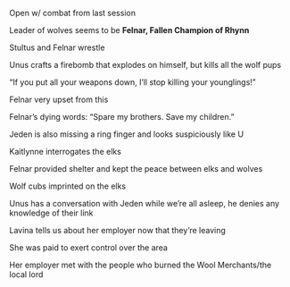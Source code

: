 Open w/ combat from last session

  

Leader of wolves seems to be **Felnar, Fallen Champion of Rhynn**

Stultus and Felnar wrestle

Unus crafts a firebomb that explodes on himself, but kills all the wolf pups

“If you put all your weapons down, I’ll stop killing your younglings!”

Felnar very upset from this

  

Felnar’s dying words: “Spare my brothers. Save my children.”

  

Jeden is also missing a ring finger and looks suspiciously like U

  

Kaitlynne interrogates the elks

Felnar provided shelter and kept the peace between elks and wolves

Wolf cubs imprinted on the elks

  

Unus has a conversation with Jeden while we’re all asleep, he denies any knowledge of their link

  

Lavina tells us about her employer now that they’re leaving

She was paid to exert control over the area

Her employer met with the people who burned the Wool Merchants/the local lord